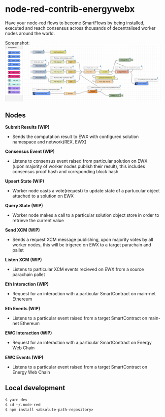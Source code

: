 # node-red-contrib-energywebx
Have your node-red flows to become SmartFlows by being installed, executed and reach consensus across thousands of decentralised worker nodes around the world.

Screenshot:
![alt text](assets/screenshot.png)

## Nodes
**Submit Results (WIP)**
- Sends the computation result to EWX with configured solution namespace and network(REX, EWX)

**Consensus Event (WIP)**
- Listens to consensus event raised from particular solution on EWX (upon majority of worker nodes publish their result), this includes consensus proof hash and corrsponding block hash

**Upsert State (WIP)**
- Worker node casts a vote(request) to update state of a partucular object attached to a solution on EWX

**Query State (WIP)**
- Worker node makes a call to a particular solution object store in order to retrieve the current value

**Send XCM (WIP)**
- Sends a request XCM message publishing, upon majority votes by all worker nodes, this will be trigered on EWX to a target parachain and pallet

**Listen XCM (WIP)**
- Listens to particular XCM events recieved on EWX from a source parachain pallet

**Eth Interaction (WIP)**
- Request for an interaction with a particular SmartContract on main-net Ethereum

**Eth Events (WIP)**
- Listens to a particular event raised from a target SmartContract on main-net Ethereum

**EWC Interaction (WIP)**
- Request for an interaction with a particular SmartContract on Energy Web Chain

**EWC Events (WIP)**
- Listens to a particular event raised from a target SmartContract on Energy Web Chain

## Local development

```shell
$ yarn dev
$ cd ~/.node-red
$ npm install <absolute-path-repository>
```